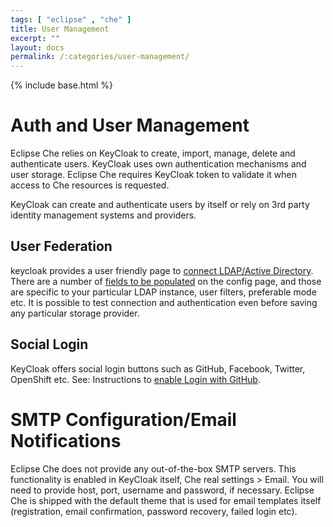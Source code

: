 ```yaml
---
tags: [ "eclipse" , "che" ]
title: User Management
excerpt: ""
layout: docs
permalink: /:categories/user-management/
---
```

{% include base.html %}

# Auth and User Management

Eclipse Che relies on KeyCloak to create, import, manage, delete and authenticate users. KeyCloak uses own authentication mechanisms and user storage. Eclipse Che requires KeyCloak token to validate it when access to Che resources is requested.

KeyCloak can create and authenticate users by itself or rely on 3rd party identity management systems and providers.

## User Federation

keycloak provides a user friendly page to [connect LDAP/Active Directory](http://www.keycloak.org/docs/latest/server_admin/topics/user-federation.html). There are a number of [fields to be populated](http://www.keycloak.org/docs/latest/server_admin/topics/user-federation/ldap.html) on the config page, and those are specific to your particular LDAP instance, user filters, preferable mode etc. It is possible to test connection and authentication even before saving any particular storage provider.

## Social Login

KeyCloak offers social login buttons such as GitHub, Facebook, Twitter, OpenShift etc. See: Instructions to [enable Login with GitHub](http://www.keycloak.org/docs/latest/server_admin/topics/identity-broker/social/github.html).

# SMTP Configuration/Email Notifications

Eclipse Che does not provide any out-of-the-box SMTP servers. This functionality is enabled in KeyCloak itself, Che real settings > Email. You will need to provide host, port, username and password, if necessary. Eclipse Che is shipped with the default theme that is used for email templates itself (registration, email confirmation, password recovery, failed login etc).
